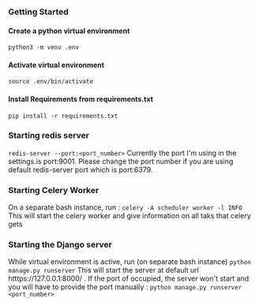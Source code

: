 ### Getting Started

#### Create a python virtual environment
`python3 -m venv .env`

#### Activate virtual environment
`source .env/bin/activate`

#### Install Requirements from requirements.txt
`pip install -r requirements.txt`

### Starting redis server
`redis-server --port:<port_number>`
Currently the port I'm using in the settings.is port:9001. Please change the port number if you are using default redis-server port which is port:6379.

### Starting Celery Worker
On a separate bash instance, run :
`celery -A scheduler worker -l INFO`
This will start the celery worker and give information on all taks that celery gets

### Starting the Django server
While virtual environment is active, run (on separate bash instance)
`python manage.py runserver`
This will start the server at default url htttps://127.0.0.1:8000/ . If the port of occupied, the server won't start and you will have to provide the port manually :
`python manage.py runserver <port_number>`